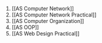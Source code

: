 1. [[AS Computer Network]]
2. [[AS Computer Network Practical]]
3. [[AS Computer Organization]]
4. [[AS OOP]]
5. [[AS Web Design Practical]]